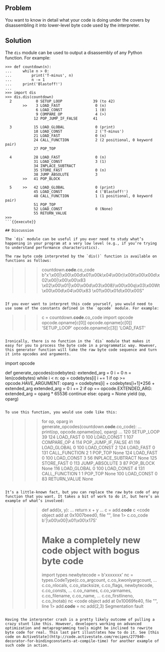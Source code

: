 ## Problem

You want to know in detail what your code is doing under the covers by disassembling it into lower-level byte code used by the interpreter.

## Solution

The `dis` module can be used to output a disassembly of any Python function. For example:

```
>>> def countdown(n):
...     while n > 0:
...         print('T-minus', n)
...         n -= 1
...     print('Blastoff!')
...
>>> import dis
>>> dis.dis(countdown)
  2           0 SETUP_LOOP              39 (to 42)
        >>    3 LOAD_FAST                0 (n)
              6 LOAD_CONST               1 (0)
              9 COMPARE_OP               4 (>)
             12 POP_JUMP_IF_FALSE       41

  3          15 LOAD_GLOBAL              0 (print)
             18 LOAD_CONST               2 ('T-minus')
             21 LOAD_FAST                0 (n)
             24 CALL_FUNCTION            2 (2 positional, 0 keyword pair)
             27 POP_TOP

  4          28 LOAD_FAST                0 (n)
             31 LOAD_CONST               3 (1)
             34 INPLACE_SUBTRACT
             35 STORE_FAST               0 (n)
             38 JUMP_ABSOLUTE            3
        >>   41 POP_BLOCK

  5     >>   42 LOAD_GLOBAL              0 (print)
             45 LOAD_CONST               4 ('Blastoff!')
             48 CALL_FUNCTION            1 (1 positional, 0 keyword pair)
             51 POP_TOP
             52 LOAD_CONST               0 (None)
             55 RETURN_VALUE
>>>
```{{execute}}

## Discussion

The `dis` module can be useful if you ever need to study what’s happening in your program at a very low level (e.g., if you’re trying to understand performance characteristics).

The raw byte code interpreted by the `dis()` function is available on functions as follows:

```
>>> countdown.__code__.co_code
b"x'\x00|\x00\x00d\x01\x00k\x04\x00r)\x00t\x00\x00d\x02\x00|\x00\x00\x83
\x02\x00\x01|\x00\x00d\x03\x008}\x00\x00q\x03\x00Wt\x00\x00d\x04\x00\x83
\x01\x00\x01d\x00\x00S"
>>>
```{{execute}}

If you ever want to interpret this code yourself, you would need to use some of the constants defined in the `opcode` module. For example:

```
>>> c = countdown.__code__.co_code
>>> import opcode
>>> opcode.opname[c[0]]
>>> opcode.opname[c[0]]
'SETUP_LOOP'
>>> opcode.opname[c[3]]
'LOAD_FAST'
>>>
```{{execute}}

Ironically, there is no function in the `dis` module that makes it easy for you to process the byte code in a programmatic way. However, this generator function will take the raw byte code sequence and turn it into opcodes and arguments.

```
import opcode

def generate_opcodes(codebytes):
    extended_arg = 0
    i = 0
    n = len(codebytes)
    while i < n:
        op = codebytes[i]
        i += 1
        if op >= opcode.HAVE_ARGUMENT:
            oparg = codebytes[i] + codebytes[i+1]*256 + extended_arg
            extended_arg = 0
            i += 2
            if op == opcode.EXTENDED_ARG:
                extended_arg = oparg * 65536
                continue
        else:
            oparg = None
        yield (op, oparg)
```{{execute}}

To use this function, you would use code like this:

```
>>> for op, oparg in generate_opcodes(countdown.__code__.co_code):
...     print(op, opcode.opname[op], oparg)
...
120 SETUP_LOOP 39
124 LOAD_FAST 0
100 LOAD_CONST 1
107 COMPARE_OP 4
114 POP_JUMP_IF_FALSE 41
116 LOAD_GLOBAL 0
100 LOAD_CONST 2
124 LOAD_FAST 0
131 CALL_FUNCTION 2
1 POP_TOP None
124 LOAD_FAST 0
100 LOAD_CONST 3
56 INPLACE_SUBTRACT None
125 STORE_FAST 0
113 JUMP_ABSOLUTE 3
87 POP_BLOCK None
116 LOAD_GLOBAL 0
100 LOAD_CONST 4
131 CALL_FUNCTION 1
1 POP_TOP None
100 LOAD_CONST 0
83 RETURN_VALUE None
>>>
```{{execute}}

It’s a little-known fact, but you can replace the raw byte code of any function that you want. It takes a bit of work to do it, but here’s an example of what’s involved:

```
>>> def add(x, y):
...     return x + y
...
>>> c = add.__code__
>>> c
<code object add at 0x1007beed0, file "<stdin>", line 1>
>>> c.co_code
b'|\x00\x00|\x01\x00\x17S'
>>>
>>> # Make a completely new code object with bogus byte code
>>> import types
>>> newbytecode = b'xxxxxxx'
>>> nc = types.CodeType(c.co_argcount, c.co_kwonlyargcount,
...    c.co_nlocals, c.co_stacksize, c.co_flags, newbytecode, c.co_consts,
...    c.co_names, c.co_varnames, c.co_filename, c.co_name,
...    c.co_firstlineno, c.co_lnotab)
>>> nc
<code object add at 0x10069fe40, file "<stdin>", line 1>
>>> add.__code__ = nc
>>> add(2,3)
Segmentation fault
```{{execute}}

Having the interpreter crash is a pretty likely outcome of pulling a crazy stunt like this. However, developers working on advanced optimization and metaprogramming tools might be inclined to rewrite byte code for real. This last part illustrates how to do it. See [this code on ActiveState](http://code.activestate.com/recipes/277940-decorator-for-bindingconstants-at-compile-time) for another example of such code in action.